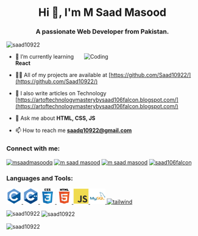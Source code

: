 <h1 align="center">Hi 👋, I'm M Saad Masood</h1>
<h3 align="center">A passionate Web Developer from Pakistan.</h3>

<p align="left"> <img src="https://komarev.com/ghpvc/?username=saad10922&label=Profile%20views&color=0e75b6&style=flat" alt="saad10922" /> </p>
 <img align="right"  src="https://cdn.dribbble.com/users/1292677/screenshots/6139167/avento.gif" alt="Coding"  width="300px">

- 🌱 I’m currently learning **React**

- 👨‍💻 All of my projects are available at [https://github.com/Saad10922/](https://github.com/Saad10922/)

- 📝 I also write articles on Technology [https://artoftechnologymasterybysaad106falcon.blogspot.com/](https://artoftechnologymasterybysaad106falcon.blogspot.com/)

- 💬 Ask me about **HTML, CSS, JS**

- 📫 How to reach me **saadq10922@gmail.com**

<h3 align="left">Connect with me:</h3>
<p align="left">
<a href="https://twitter.com/msaadmasoodq" target="blank"><img align="center" src="https://raw.githubusercontent.com/rahuldkjain/github-profile-readme-generator/master/src/images/icons/Social/twitter.svg" alt="msaadmasoodq" height="30" width="40" /></a>
<a href="https://linkedin.com/in/m saad masood" target="blank"><img align="center" src="https://raw.githubusercontent.com/rahuldkjain/github-profile-readme-generator/master/src/images/icons/Social/linked-in-alt.svg" alt="m saad masood" height="30" width="40" /></a>
<a href="https://fb.com/m saad masood" target="blank"><img align="center" src="https://raw.githubusercontent.com/rahuldkjain/github-profile-readme-generator/master/src/images/icons/Social/facebook.svg" alt="m saad masood" height="30" width="40" /></a>
<a href="https://instagram.com/saad106falcon" target="blank"><img align="center" src="https://raw.githubusercontent.com/rahuldkjain/github-profile-readme-generator/master/src/images/icons/Social/instagram.svg" alt="saad106falcon" height="30" width="40" /></a>
</p>

<h3 align="left">Languages and Tools:</h3>
<p align="left"> <a href="https://www.cprogramming.com/" target="_blank" rel="noreferrer"> <img src="https://raw.githubusercontent.com/devicons/devicon/master/icons/c/c-original.svg" alt="c" width="40" height="40"/> </a> <a href="https://www.w3schools.com/cpp/" target="_blank" rel="noreferrer"> <img src="https://raw.githubusercontent.com/devicons/devicon/master/icons/cplusplus/cplusplus-original.svg" alt="cplusplus" width="40" height="40"/> </a> <a href="https://www.w3schools.com/css/" target="_blank" rel="noreferrer"> <img src="https://raw.githubusercontent.com/devicons/devicon/master/icons/css3/css3-original-wordmark.svg" alt="css3" width="40" height="40"/> </a> <a href="https://www.w3.org/html/" target="_blank" rel="noreferrer"> <img src="https://raw.githubusercontent.com/devicons/devicon/master/icons/html5/html5-original-wordmark.svg" alt="html5" width="40" height="40"/> </a> <a href="https://developer.mozilla.org/en-US/docs/Web/JavaScript" target="_blank" rel="noreferrer"> <img src="https://raw.githubusercontent.com/devicons/devicon/master/icons/javascript/javascript-original.svg" alt="javascript" width="40" height="40"/> </a> <a href="https://www.mysql.com/" target="_blank" rel="noreferrer"> <img src="https://raw.githubusercontent.com/devicons/devicon/master/icons/mysql/mysql-original-wordmark.svg" alt="mysql" width="40" height="40"/> </a> <a href="https://tailwindcss.com/" target="_blank" rel="noreferrer"> <img src="https://www.vectorlogo.zone/logos/tailwindcss/tailwindcss-icon.svg" alt="tailwind" width="40" height="40"/> </a> </p>

<p><img align="left" src="https://github-readme-stats.vercel.app/api/top-langs?username=saad10922&show_icons=true&locale=en&layout=compact" alt="saad10922" /></p>

<p>&nbsp;<img align="center" src="https://github-readme-stats.vercel.app/api?username=saad10922&show_icons=true&locale=en" alt="saad10922" /></p>

<p><img align="center" src="https://github-readme-streak-stats.herokuapp.com/?user=saad10922&" alt="saad10922" /></p>
